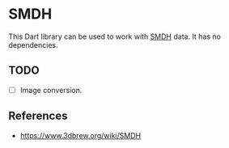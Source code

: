 # SMDH

This Dart library can be used to work with [SMDH][] data. It has no dependencies.


## TODO

- [ ] Image conversion.

## References

- <https://www.3dbrew.org/wiki/SMDH>


[SMDH]: https://www.3dbrew.org/wiki/SMDH
